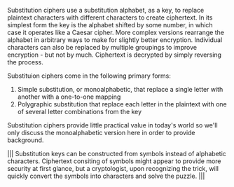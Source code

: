 Substitution ciphers use a substitution alphabet, as a key, to replace plaintext characters with different characters to create ciphertext. In its simplest form the key is the alphabet shifted by some number, in which case it operates like a Caesar cipher. More complex versions rearrange the alphabet in arbitrary ways to make for slightly better encryption. Individual characters can also be replaced by multiple groupings to improve encryption - but not by much. Ciphertext is decrypted by simply reversing the process.

Substituion ciphers come in the following primary forms: 

1. Simple substitution, or monoalphabetic, that replace a single letter with another with a one-to-one mapping
2. Polygraphic substitution that replace each letter in the plaintext with one of several letter combinations from the key

Substitution ciphers provide little practical value in today's world so we'll only discuss the monoalphabetic version here in order to provide background.

|||
Substitution keys can be constructed from symbols instead of alphabetic characters. Ciphertext consiting of symbols might appear to provide more security at first glance, but a cryptologist, upon recognizing the trick, will quickly convert the symbols into characters and solve the puzzle.
|||